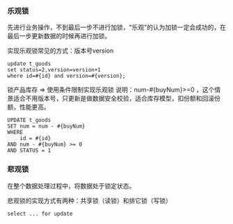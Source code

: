 ### 乐观锁

先进行业务操作，不到最后一步不进行加锁，"乐观"的认为加锁一定会成功的，在最后一步更新数据的时候再进行加锁。

实现乐观锁常见的方式：版本号version

```
update t_goods   
set status=2,version=version+1  
where id=#{id} and version=#{version};  
```

锁产品库存 => 使用条件限制实现乐观锁
说明：num-#{buyNum}>=0 ，这个情景适合不用版本号，只更新是做数据安全校验，适合库存模型，扣份额和回滚份额，性能更高。

```
UPDATE t_goods
SET num = num - #{buyNum} 
WHERE
    id = #{id} 
AND num - #{buyNum} >= 0 
AND STATUS = 1
```

### 悲观锁

在整个数据处理过程中，将数据处于锁定状态。

悲观锁的实现方式有两种：共享锁（读锁）和排它锁（写锁）

```
select ... for update
```
